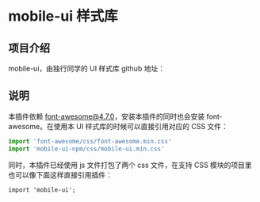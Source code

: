# mobile-ui 样式库

## 项目介绍

mobile-ui，由独行同学的 UI 样式库
github 地址：
[]()

## 说明

本插件依赖 font-awesome@4.7.0，安装本插件的同时也会安装 font-awesome。在使用本 UI 样式库的时候可以直接引用对应的 CSS 文件：

```js
import 'font-awesome/css/font-awesome.min.css'
import 'mobile-ui-npm/css/mobile-ui.min.css'
```

同时，本插件已经使用 js 文件打包了两个 css 文件，在支持 CSS 模块的项目里也可以像下面这样直接引用插件：

`import 'mobile-ui';`
